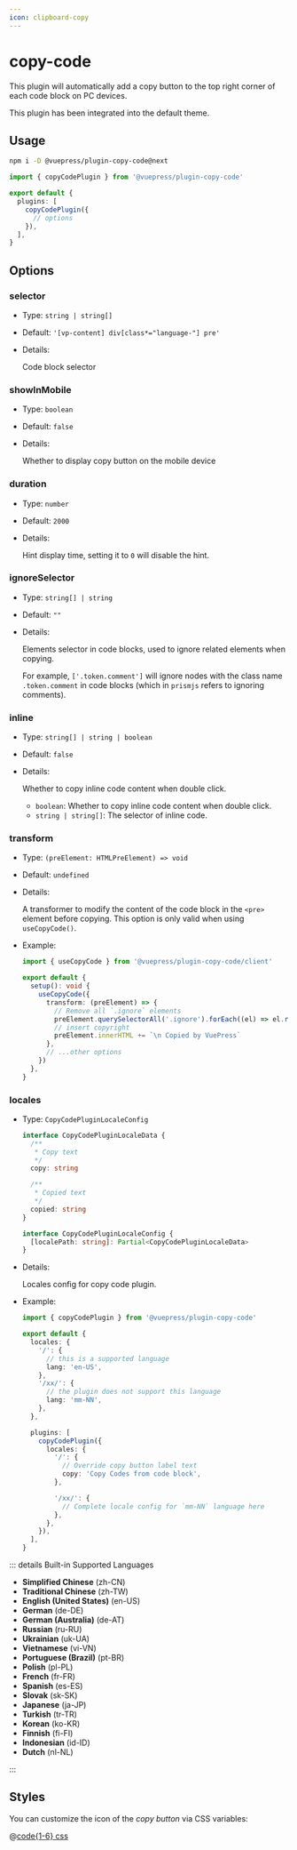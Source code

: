 ```yaml
---
icon: clipboard-copy
---
```


# copy-code

<NpmBadge package="@vuepress/plugin-copy-code" />

This plugin will automatically add a copy button to the top right corner of each code block on PC devices.

This plugin has been integrated into the default theme.

## Usage

```bash
npm i -D @vuepress/plugin-copy-code@next
```

```ts title=".vuepress/config.ts"
import { copyCodePlugin } from '@vuepress/plugin-copy-code'

export default {
  plugins: [
    copyCodePlugin({
      // options
    }),
  ],
}
```

## Options

### selector

- Type: `string | string[]`
- Default: `'[vp-content] div[class*="language-"] pre'`
- Details:

  Code block selector

### showInMobile

- Type: `boolean`
- Default: `false`
- Details:

  Whether to display copy button on the mobile device

### duration

- Type: `number`
- Default: `2000`
- Details:

  Hint display time, setting it to `0` will disable the hint.

### ignoreSelector

- Type: `string[] | string`
- Default: `""`
- Details:

  Elements selector in code blocks, used to ignore related elements when copying.

  For example, `['.token.comment']` will ignore nodes with the class name `.token.comment` in code blocks (which in `prismjs` refers to ignoring comments).

### inline

- Type: `string[] | string | boolean`
- Default: `false`
- Details:

  Whether to copy inline code content when double click.
  - `boolean`: Whether to copy inline code content when double click.
  - `string | string[]`: The selector of inline code.

### transform <Badge type="tip" text="Composables API Only" />

- Type: `(preElement: HTMLPreElement) => void`
- Default: `undefined`
- Details:

  A transformer to modify the content of the code block in the `<pre>` element before copying. This option is only valid when using `useCopyCode()`.

- Example:

  ```ts title=".vuepress/client.ts"
  import { useCopyCode } from '@vuepress/plugin-copy-code/client'

  export default {
    setup(): void {
      useCopyCode({
        transform: (preElement) => {
          // Remove all `.ignore` elements
          preElement.querySelectorAll('.ignore').forEach((el) => el.remove())
          // insert copyright
          preElement.innerHTML += `\n Copied by VuePress`
        },
        // ...other options
      })
    },
  }
  ```

### locales

- Type: `CopyCodePluginLocaleConfig`

  ```ts
  interface CopyCodePluginLocaleData {
    /**
     * Copy text
     */
    copy: string

    /**
     * Copied text
     */
    copied: string
  }

  interface CopyCodePluginLocaleConfig {
    [localePath: string]: Partial<CopyCodePluginLocaleData>
  }
  ```

- Details:

  Locales config for copy code plugin.

- Example:

  ```ts title=".vuepress/config.ts"
  import { copyCodePlugin } from '@vuepress/plugin-copy-code'

  export default {
    locales: {
      '/': {
        // this is a supported language
        lang: 'en-US',
      },
      '/xx/': {
        // the plugin does not support this language
        lang: 'mm-NN',
      },
    },

    plugins: [
      copyCodePlugin({
        locales: {
          '/': {
            // Override copy button label text
            copy: 'Copy Codes from code block',
          },

          '/xx/': {
            // Complete locale config for `mm-NN` language here
          },
        },
      }),
    ],
  }
  ```

::: details Built-in Supported Languages

- **Simplified Chinese** (zh-CN)
- **Traditional Chinese** (zh-TW)
- **English (United States)** (en-US)
- **German** (de-DE)
- **German (Australia)** (de-AT)
- **Russian** (ru-RU)
- **Ukrainian** (uk-UA)
- **Vietnamese** (vi-VN)
- **Portuguese (Brazil)** (pt-BR)
- **Polish** (pl-PL)
- **French** (fr-FR)
- **Spanish** (es-ES)
- **Slovak** (sk-SK)
- **Japanese** (ja-JP)
- **Turkish** (tr-TR)
- **Korean** (ko-KR)
- **Finnish** (fi-FI)
- **Indonesian** (id-ID)
- **Dutch** (nl-NL)

:::

## Styles

You can customize the icon of the _copy button_ via CSS variables:

@[code{1-6} css](@vuepress/plugin-copy-code/src/client/styles/vars.css)
